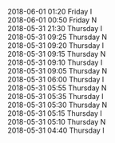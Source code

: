 2018-06-01 01:20 Friday  I  
2018-06-01 00:50 Friday  N  
2018-05-31 21:30 Thursday  I  
2018-05-31 09:25 Thursday  N  
2018-05-31 09:20 Thursday  I  
2018-05-31 09:15 Thursday  N  
2018-05-31 09:10 Thursday  I  
2018-05-31 09:05 Thursday  N  
2018-05-31 06:00 Thursday  I  
2018-05-31 05:55 Thursday  N  
2018-05-31 05:35 Thursday  I  
2018-05-31 05:30 Thursday  N  
2018-05-31 05:15 Thursday  I  
2018-05-31 05:10 Thursday  N  
2018-05-31 04:40 Thursday  I  
